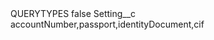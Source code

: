 <?xml version="1.0" encoding="UTF-8"?>
<CustomMetadata xmlns="http://soap.sforce.com/2006/04/metadata" xmlns:xsi="http://www.w3.org/2001/XMLSchema-instance" xmlns:xsd="http://www.w3.org/2001/XMLSchema">
    <label>QUERYTYPES</label>
    <protected>false</protected>
    <values>
        <field>Setting__c</field>
        <value xsi:type="xsd:string">accountNumber,passport,identityDocument,cif</value>
    </values>
</CustomMetadata>
